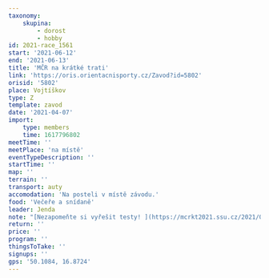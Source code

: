 ```yaml
---
taxonomy:
    skupina:
        - dorost
        - hobby
id: 2021-race_1561
start: '2021-06-12'
end: '2021-06-13'
title: 'MČR na krátké trati'
link: 'https://oris.orientacnisporty.cz/Zavod?id=5802'
orisid: '5802'
place: Vojtíškov
type: Z
template: zavod
date: '2021-04-07'
import:
    type: members
    time: 1617796802
meetTime: ''
meetPlace: 'na místě'
eventTypeDescription: ''
startTime: ''
map: ''
terrain: ''
transport: auty
accomodation: 'Na posteli v místě závodu.'
food: 'Večeře a snídaně'
leader: Jenda
note: "[Nezapomeňte si vyřešit testy! ](https://mcrkt2021.ssu.cz/2021/05/31/covidova-opatreni-podminky-ucasti/)\r\n[Doprava](https://docs.google.com/spreadsheets/d/1W9S6pKS_s_MA_NzcA01Q2oIXY2CfCOg2GTk9b0oH5tI/edit?usp=sharing)\r\n[Rozpis pokojů:](https://docs.google.com/spreadsheets/d/195m5Vrksz_0ZAfZWx3S-Lupcbosy1sl_QgBi5AJsrIg/edit#gid=0)"
return: ''
price: ''
program: ''
thingsToTake: ''
signups: ''
gps: '50.1084, 16.8724'
---
```


